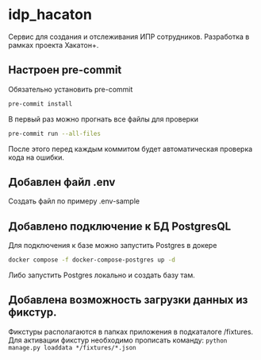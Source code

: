 # idp_hacaton
Сервис для создания и отслеживания ИПР сотрудников. Разработка в рамках проекта Хакатон+.

## Настроен pre-commit
Обязательно установить pre-commit
```bash
pre-commit install
```

В первый раз можно прогнать все файлы для проверки
```bash
pre-commit run --all-files
```
После этого перед каждым коммитом будет автоматическая проверка кода на ошибки.

## Добавлен файл .env
Создать файл по примеру .env-sample

## Добавлено подключение к БД PostgresQL
Для подключения к базе можно запустить Postgres в докере
```bash
docker compose -f docker-compose-postgres up -d
```

Либо запустить Postgres локально и создать базу там.


## Добавлена возможность загрузки данных из фикстур.

Фикстуры располагаются в папках приложения в подкаталоге /fixtures.
Для активации фикстур необходимо прописать команду:
`python manage.py loaddata */fixtures/*.json`
